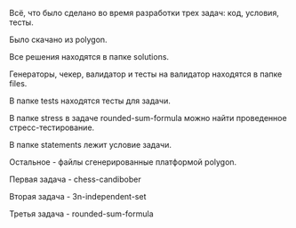 Всё, что было сделано во время разработки трех задач: код, условия, тесты.

Было скачано из polygon.

Все решения находятся в папке solutions.

Генераторы, чекер, валидатор и тесты на валидатор находятся в папке files.

В папке tests находятся тесты для задачи.

В папке stress в задаче rounded-sum-formula можно найти проведенное стресс-тестирование.

В папке statements лежит условие задачи.

Остальное - файлы сгенерированные платформой polygon.

Первая задача - chess-candibober

Вторая задача - 3n-independent-set

Третья задача - rounded-sum-formula
